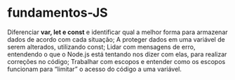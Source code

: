 # fundamentos-JS

Diferenciar **var, let e const** e identificar qual a melhor forma para armazenar dados de acordo com cada situação;
A proteger dados em uma variável de serem alterados, utilizando const;
Lidar com mensagens de erro, entendendo o que o Node.js está tentando nos dizer com elas, para realizar correções no código;
Trabalhar com escopos e entender como os escopos funcionam para “limitar” o acesso do código a uma variável.
